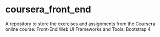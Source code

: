 # coursera_front_end
A repository to store the exercises and assignments from the Coursera online course: Front-End Web UI Frameworks and Tools: Bootstrap 4
